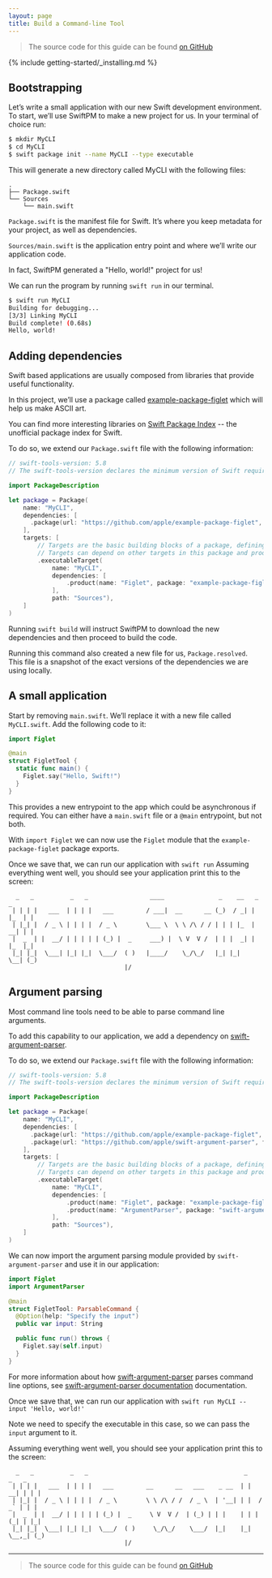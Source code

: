 ```yaml
---
layout: page
title: Build a Command-line Tool
---
```


> The source code for this guide can be found [on GitHub](https://github.com/apple/swift-getting-started-cli)

{% include getting-started/_installing.md %}

## Bootstrapping

Let’s write a small application with our new Swift development environment.
To start, we’ll use SwiftPM to make a new project for us. In your terminal of choice run:

~~~bash
$ mkdir MyCLI
$ cd MyCLI
$ swift package init --name MyCLI --type executable
~~~

This will generate a new directory called MyCLI with the following files:

~~~no-highlight
.
├── Package.swift
└── Sources
    └── main.swift
~~~

`Package.swift` is the manifest file for Swift. It’s where you keep metadata for your project, as well as dependencies.

`Sources/main.swift` is the application entry point and where we’ll write our application code.

In fact, SwiftPM generated a "Hello, world!" project for us!

We can run the program by running  `swift run`  in our terminal.

~~~bash
$ swift run MyCLI
Building for debugging...
[3/3] Linking MyCLI
Build complete! (0.68s)
Hello, world!
~~~

## Adding dependencies

Swift based applications are usually composed from libraries that provide useful functionality.

In this project, we’ll use a package called [example-package-figlet](https://github.com/apple/example-package-figlet) which will help us make ASCII art.

You can find more interesting libraries on [Swift Package Index](https://swiftpackageindex.com) -- the unofficial package index for Swift.

To do so, we extend our `Package.swift` file with the following information:

~~~swift
// swift-tools-version: 5.8
// The swift-tools-version declares the minimum version of Swift required to build this package.

import PackageDescription

let package = Package(
    name: "MyCLI",
    dependencies: [
      .package(url: "https://github.com/apple/example-package-figlet", branch: "main"),
    ],
    targets: [
        // Targets are the basic building blocks of a package, defining a module or a test suite.
        // Targets can depend on other targets in this package and products from dependencies.
        .executableTarget(
            name: "MyCLI",
            dependencies: [
                .product(name: "Figlet", package: "example-package-figlet"),
            ],
            path: "Sources"),
    ]
)
~~~

Running `swift build` will instruct SwiftPM to download the new dependencies and then proceed to build the code.

Running this command also created a new file for us, `Package.resolved`.
This file is a snapshot of the exact versions of the dependencies we are using locally.

## A small application

Start by removing `main.swift`. We’ll replace it with a new file called `MyCLI.swift`. Add the following code to it:

~~~swift
import Figlet

@main
struct FigletTool {
  static func main() {
    Figlet.say("Hello, Swift!")
  }
}
~~~

This provides a new entrypoint to the app which could be asynchronous if required. You can either have a `main.swift` file or a `@main` entrypoint, but not both.

With `import Figlet` we can now use the `Figlet` module that the `example-package-figlet` package exports.

Once we save that, we can run our application with `swift run`
Assuming everything went well, you should see your application print this to the screen:

~~~no-highlight
  _   _          _   _                 ____               _    __   _     _ 
 | | | |   ___  | | | |   ___         / ___|  __      __ (_)  / _| | |_  | |
 | |_| |  / _ \ | | | |  / _ \        \___ \  \ \ /\ / / | | | |_  | __| | |
 |  _  | |  __/ | | | | | (_) |  _     ___) |  \ V  V /  | | |  _| | |_  |_|
 |_| |_|  \___| |_| |_|  \___/  ( )   |____/    \_/\_/   |_| |_|    \__| (_)
                                |/                                          
~~~

## Argument parsing

Most command line tools need to be able to parse command line arguments.

To add this capability to our application, we add a dependency on [swift-argument-parser](https://github.com/apple/swift-argument-parser).

To do so, we extend our `Package.swift` file with the following information:

~~~swift
// swift-tools-version: 5.8
// The swift-tools-version declares the minimum version of Swift required to build this package.

import PackageDescription

let package = Package(
    name: "MyCLI",
    dependencies: [
      .package(url: "https://github.com/apple/example-package-figlet", branch: "main"),
      .package(url: "https://github.com/apple/swift-argument-parser", from: "1.0.0"),
    ],
    targets: [
        // Targets are the basic building blocks of a package, defining a module or a test suite.
        // Targets can depend on other targets in this package and products from dependencies.
        .executableTarget(
            name: "MyCLI",
            dependencies: [
                .product(name: "Figlet", package: "example-package-figlet"),
                .product(name: "ArgumentParser", package: "swift-argument-parser"),
            ],
            path: "Sources"),
    ]
)
~~~

We can now import the argument parsing module provided by `swift-argument-parser` and use it in our application:

~~~swift
import Figlet
import ArgumentParser

@main
struct FigletTool: ParsableCommand {
  @Option(help: "Specify the input")
  public var input: String

  public func run() throws {
    Figlet.say(self.input)
  }
}
~~~

For more information about how [swift-argument-parser](https://github.com/apple/swift-argument-parser) parses command line options, see [swift-argument-parser documentation](https://github.com/apple/swift-argument-parser) documentation.

Once we save that, we can run our application with `swift run MyCLI --input 'Hello, world!'`

Note we need to specify the executable in this case, so we can pass the `input` argument to it.

Assuming everything went well, you should see your application print this to the screen:

~~~no-highlight
  _   _          _   _                                           _       _   _ 
 | | | |   ___  | | | |   ___         __      __   ___    _ __  | |   __| | | |
 | |_| |  / _ \ | | | |  / _ \        \ \ /\ / /  / _ \  | '__| | |  / _` | | |
 |  _  | |  __/ | | | | | (_) |  _     \ V  V /  | (_) | | |    | | | (_| | |_|
 |_| |_|  \___| |_| |_|  \___/  ( )     \_/\_/    \___/  |_|    |_|  \__,_| (_)
                                |/                                             
~~~

---

> The source code for this guide can be found [on GitHub](https://github.com/apple/swift-getting-started-cli)
